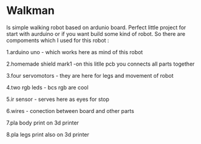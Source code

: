 # Walkman 
Is simple walking robot based on ardunio board. Perfect little project for start with aurduino or if you want build some kind of robot.
So there are compoments which I used for this robot :

1.arduino uno - which works here as mind of this robot 

2.homemade shield mark1 -on this litlle pcb you connects all parts together

3.four servomotors - they are here for legs and movement of robot 

4.two rgb leds - bcs rgb are cool   

5.ir sensor - serves here as eyes for stop 

6.wires - conection between board and other parts 

7.pla body print on 3d printer 

8.pla legs print also on 3d printer 

